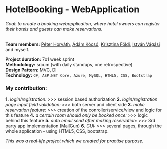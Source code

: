 # HotelBooking  - WebApplication

###### Goal: to create a booking webapplication, where hotel owners can register their hotels and guests can make reservations.

**Team members:** [Péter Horváth](https://github.com/horvpeti90), [Ádám Kócsó](https://github.com/KocsoTech), [Krisztina Földi](https://github.com/KrisztinaFoldi), [István Vágási](https://github.com/zombityu) and myself.

**Project duration:** 7x1 week sprint  
**Methodology:** srcum (with daily standups, one retrospective)  
**Design Pattern:** MVC, DI  
**Technology:** ``` C#, ASP.NET Core, Azure, MySQL, HTML5, CSS, Bootstrap ```   
  
### My contribution: 
**1.** _login/registration:_ >>> session based authorization
**2.** _login/registration page input field validation:_ >>> both server and client side
**3.** _make reservation feature:_ >>> creation of the conroller/service/view and logic for this feature
**4.** _a certain room should only be booked once:_ >>> logic behind this feature
**5.** _auto email send after making reservation:_ >>> 3rd party app implementation (MailGun)
**6.** _GUI:_ >>> several pages, through the whole application - using HTML5, CSS, bootstrap.

_This was a real-life project which we created for practise purpose._
